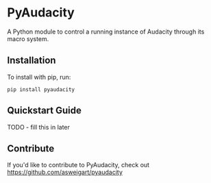 PyAudacity
======

A Python module to control a running instance of Audacity through its macro system.

Installation
------------

To install with pip, run:

    pip install pyaudacity

Quickstart Guide
----------------

TODO - fill this in later

Contribute
----------

If you'd like to contribute to PyAudacity, check out https://github.com/asweigart/pyaudacity
